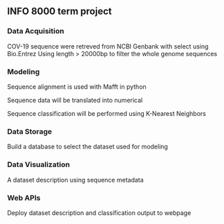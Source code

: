 ## INFO 8000 term project
### Data Acquisition
COV-19 sequence were retreved  from NCBI Genbank with select using Bio.Entrez
Using length > 20000bp to filter the whole genome sequences

### Modeling
Sequence alignment is used with Mafft in python

Sequence data will be translated into numerical

Sequence classification will be performed using K-Nearest Neighbors

### Data Storage
Build a database to select the dataset used for modeling

### Data Visualization
A dataset description using sequence metadata

### Web APIs
Deploy dataset description and classification output to webpage
